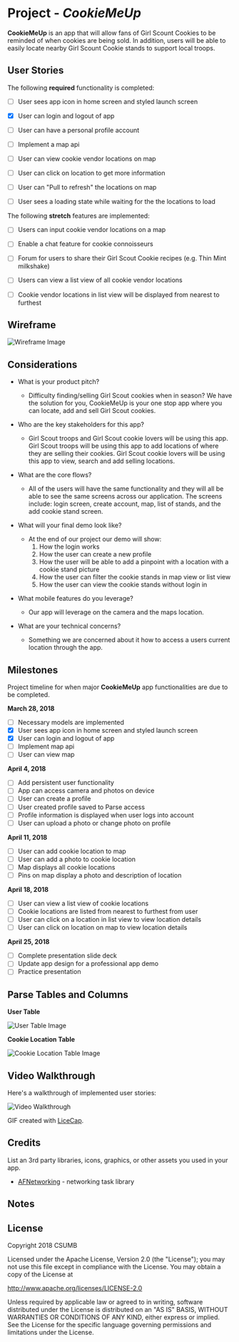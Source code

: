 # Project - *CookieMeUp*

**CookieMeUp** is an app that will allow fans of Girl Scount Cookies to be reminded of when cookies are being sold. In addition, users will be able to easily locate nearby Girl Scount Cookie stands to support local troops.



## User Stories

The following **required** functionality is completed:

- [ ] User sees app icon in home screen and styled launch screen
- [x] User can login and logout of app
- [ ] User can have a personal profile account
- [ ] Implement a map api
- [ ] User can view cookie vendor locations on map
- [ ] User can click on location to get more information
- [ ] User can "Pull to refresh" the locations on map
- [ ] User sees a loading state while waiting for the the locations to load



The following **stretch** features are implemented:

- [ ] Users can input cookie vendor locations on a map
- [ ] Enable a chat feature for cookie connoisseurs
- [ ] Forum for users to share their Girl Scout Cookie recipes (e.g. Thin Mint milkshake)
- [ ] Users can view a list view of all cookie vendor locations
- [ ] Cookie vendor locations in list view will  be displayed from nearest to furthest


## Wireframe

![Wireframe Image](https://raw.githubusercontent.com/CSUMB-CST495-Group-1/CookieMeUp/master/images/cookieMeUp.png)


## Considerations

* What is your product pitch?
    * Difficulty finding/selling Girl Scout cookies when in season? We have the solution for you, CookieMeUp is your one stop app where you can locate, add and sell Girl Scout cookies.
* Who are the key stakeholders for this app?
     * Girl Scout troops and Girl Scout cookie lovers will be using this app. Girl Scout troops will be using this app to add locations of where they are selling their cookies. Girl Scout cookie lovers will be using this app to view, search and add selling locations.
* What are the core flows?
     * All of the users will have the same functionality and they will all be able to see the same screens across our application. The screens include: login screen, create account, map, list of stands, and the add cookie stand screen.

* What will your final demo look like?
    * At the end of our project our demo will show:
        1. How the login works
        2. How the user can create a new profile
        3. How the user will be able to add a pinpoint with a location with a cookie stand picture
        4. How the user can filter the cookie stands in map view or list view
        5. How the user can view the cookie stands without login in

* What mobile features do you leverage?
    * Our app will leverage on the camera and the maps location.

* What are your technical concerns?
    * Something we are concerned about it how to access a users current location through the app.


## Milestones
Project timeline for when major **CookieMeUp** app functionalities are due to be completed.


**March 28, 2018**
- [ ] Necessary models are implemented
- [X] User sees app icon in home screen and styled launch screen
- [x] User can login and logout of app
- [ ] Implement map api
- [ ] User can view map

**April 4, 2018**
- [ ] Add persistent user functionality
- [ ] App can access camera and photos on device
- [ ] User can create a profile
- [ ] User created profile saved to Parse access
- [ ] Profile information is displayed when user logs into account
- [ ] User can upload a photo or change photo on profile

**April 11, 2018**
- [ ] User can add cookie location to map
- [ ] User can add a photo to cookie location
- [ ] Map displays all cookie locations
- [ ] Pins on map display a photo and description of location

**April 18, 2018**
- [ ] User can view a list view of cookie locations
- [ ] Cookie locations are listed from nearest to furthest from user
- [ ] User can click on a location in list view to view location details
- [ ] User can click on location on map to view location details

**April 25, 2018**
- [ ] Complete presentation slide deck
- [ ] Update app design for a professional app demo
- [ ] Practice presentation

## Parse Tables and Columns
**User Table**

![User Table Image](https://raw.githubusercontent.com/CSUMB-CST495-Group-1/CookieMeUp/master/images/userTable.png)


**Cookie Location Table**

![Cookie Location Table Image](https://raw.githubusercontent.com/CSUMB-CST495-Group-1/CookieMeUp/master/images/cookieLocationTable.png)


## Video Walkthrough

Here's a walkthrough of implemented user stories:

<img src='http://i.imgur.com/link/to/your/gif/file.gif' title='Video Walkthrough' width='' alt='Video Walkthrough' />

GIF created with [LiceCap](http://www.cockos.com/licecap/).

## Credits

List an 3rd party libraries, icons, graphics, or other assets you used in your app.

- [AFNetworking](https://github.com/AFNetworking/AFNetworking) - networking task library


## Notes



## License

Copyright 2018 CSUMB

Licensed under the Apache License, Version 2.0 (the "License");
you may not use this file except in compliance with the License.
You may obtain a copy of the License at

http://www.apache.org/licenses/LICENSE-2.0

Unless required by applicable law or agreed to in writing, software
distributed under the License is distributed on an "AS IS" BASIS,
WITHOUT WARRANTIES OR CONDITIONS OF ANY KIND, either express or implied.
See the License for the specific language governing permissions and
limitations under the License.
